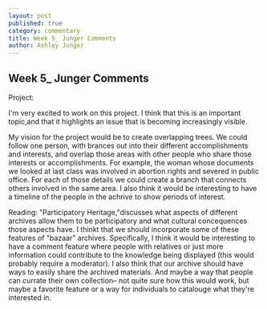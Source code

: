 ```yaml
---
layout: post
published: true
category: commentary
title: Week 5_ Junger Comments
author: Ashley Junger
---
```

## Week 5_ Junger Comments

Project:

I'm very excited to work on this project. I think that this is an important topic,and that it highlights an issue that is becoming increasingly visible.

My vision for the project would be to create overlapping trees. We could follow one person, with brances out into their different accomplishments and interests, and overlap those areas with other people who share those interests or accomplishments. For example, the woman whose documents we looked at last class was involved in abortion rights and severed in public office. For each of those details we could create a branch that connects others involved in the same area. I also think it would be interesting to have a timeline of the people in the achrive to show periods of interest.

Reading:
"Participatory Heritage,"discusses what aspects of different archives allow them to be participatory and what cultural concequences those aspects have. I thinkt that we should incorporate some of these features of "bazaar" archives. Specifically, I think it would be interesting to have a comment feature where people with relatives or just more information could contribute to the knowledge being displayed (this would probably require a moderator). I also think that our archive should have ways to easily share the archived materials. And maybe a way that people can currate their own collection– not quite sure how this would work, but maybe a favorite feature or a way for individuals to catalouge what they're interested in.
